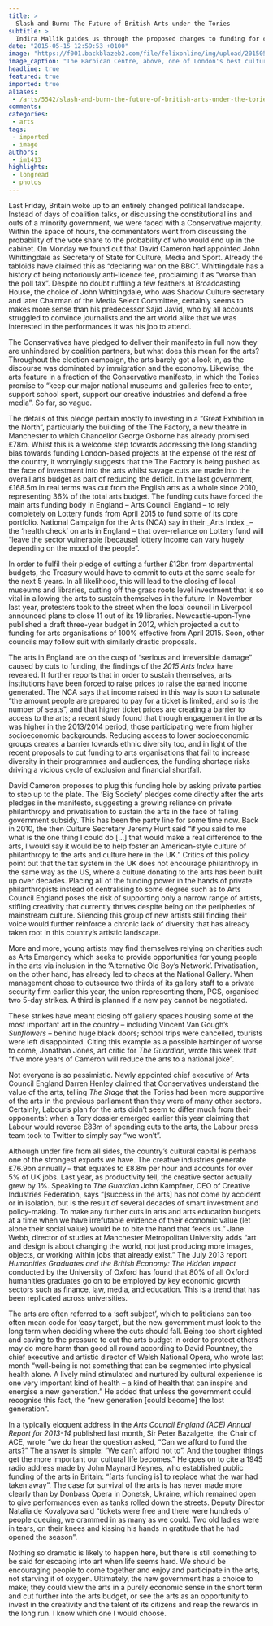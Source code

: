 ```yaml
---
title: >
  Slash and Burn: The Future of British Arts under the Tories
subtitle: >
  Indira Mallik guides us through the proposed changes to funding for culture under the Conservative majority
date: "2015-05-15 12:59:53 +0100"
image: "https://f001.backblazeb2.com/file/felixonline/img/upload/201505151359-cj914-portfolio-barbican-arts-centre-01.jpg"
image_caption: "The Barbican Centre, above, one of London's best cultural centres, will be one of the hardest hit, with an ACE cut of 20%"
headline: true
featured: true
imported: true
aliases:
 - /arts/5542/slash-and-burn-the-future-of-british-arts-under-the-tories
comments:
categories:
 - arts
tags:
 - imported
 - image
authors:
 - im1413
highlights:
 - longread
 - photos
---
```


Last Friday, Britain woke up to an entirely changed political landscape. Instead of days of coalition talks, or discussing the constitutional ins and outs of a minority government, we were faced with a Conservative majority. Within the space of hours, the commentators went from discussing the probability of the vote share to the probability of who would end up in the cabinet. On Monday we found out that David Cameron had appointed John Whittingdale as Secretary of State for Culture, Media and Sport. Already the tabloids have claimed this as “declaring war on the BBC”. Whittingdale has a history of being notoriously anti-licence fee, proclaiming it as “worse than the poll tax”. Despite no doubt ruffling a few feathers at Broadcasting House, the choice of John Whittingdale, who was Shadow Culture secretary and later Chairman of the Media Select Committee, certainly seems to makes more sense than his predecessor Sajid Javid, who by all accounts struggled to convince journalists and the art world alike that we was interested in the performances it was his job to attend.

The Conservatives have pledged to deliver their manifesto in full now they are unhindered by coalition partners, but what does this mean for the arts? Throughout the election campaign, the arts barely got a look in, as the discourse was dominated by immigration and the economy. Likewise, the arts feature in a fraction of the Conservative manifesto, in which the Tories promise to “keep our major national museums and galleries free to enter, support school sport, support our creative industries and defend a free media”. So far, so vague.

The details of this pledge pertain mostly to investing in a “Great Exhibition in the North”, particularly the building of the The Factory, a new theatre in Manchester to which Chancellor George Osborne has already promised £78m. Whilst this is a welcome step towards addressing the long standing bias towards funding London-based projects at the expense of the rest of the country, it worryingly suggests that the The Factory is being pushed as the face of investment into the arts whilst savage cuts are made into the overall arts budget as part of reducing the deficit. In the last government, £168.5m in real terms was cut from the English arts as a whole since 2010, representing 36% of the total arts budget. The funding cuts have forced the main arts funding body in England – Arts Council England – to rely completely on Lottery funds from April 2015 to fund some of its core portfolio. National Campaign for the Arts (NCA) say in their _Arts Index _– the ‘health check’ on arts in England – that over-reliance on Lottery fund will “leave the sector vulnerable [because] lottery income can vary hugely depending on the mood of the people”.

In order to fulfil their pledge of cutting a further £12bn from departmental budgets, the Treasury would have to commit to cuts at the same scale for the next 5 years. In all likelihood, this will lead to the closing of local museums and libraries, cutting off the grass roots level investment that is so vital in allowing the arts to sustain themselves in the future. In November last year, protesters took to the street when the local council in Liverpool announced plans to close 11 out of its 19 libraries. Newcastle-upon-Tyne published a draft three-year budget in 2012, which projected a cut to funding for arts organisations of 100% effective from April 2015. Soon, other councils may follow suit with similarly drastic proposals.

The arts in England are on the cusp of “serious and irreversible damage” caused by cuts to funding, the findings of the _2015 Arts Index_ have revealed. It further reports that in order to sustain themselves, arts institutions have been forced to raise prices to raise the earned income generated. The NCA says that income raised in this way is soon to saturate “the amount people are prepared to pay for a ticket is limited, and so is the number of seats”, and that higher ticket prices are creating a barrier to access to the arts; a recent study found that though engagement in the arts was higher in the 2013/2014 period, those participating were from higher socioeconomic backgrounds. Reducing access to lower socioeconomic groups creates a barrier towards ethnic diversity too, and in light of the recent proposals to cut funding to arts organisations that fail to increase diversity in their programmes and audiences, the funding shortage risks driving a vicious cycle of exclusion and financial shortfall.

David Cameron proposes to plug this funding hole by asking private parties to step up to the plate. The ‘Big Society’ pledges come directly after the arts pledges in the manifesto, suggesting a growing reliance on private philanthropy and privatisation to sustain the arts in the face of falling government subsidy. This has been the party line for some time now. Back in 2010, the then Culture Secretary Jeremy Hunt said “if you said to me what is the one thing I could do […] that would make a real difference to the arts, I would say it would be to help foster an American-style culture of philanthropy to the arts and culture here in the UK.” Critics of this policy point out that the tax system in the UK does not encourage philanthropy in the same way as the US, where a culture donating to the arts has been built up over decades. Placing all of the funding power in the hands of private philanthropists instead of centralising to some degree such as to Arts Council England poses the risk of supporting only a narrow range of artists, stifling creativity that currently thrives despite being on the peripheries of mainstream culture. Silencing this group of new artists still finding their voice would further reinforce a chronic lack of diversity that has already taken root in this country’s artistic landscape.

More and more, young artists may find themselves relying on charities such as Arts Emergency which seeks to provide opportunities for young people in the arts via inclusion in the ‘Alternative Old Boy’s Network’. Privatisation, on the other hand, has already led to chaos at the National Gallery. When management chose to outsource two thirds of its gallery staff to a private security firm earlier this year, the union representing them, PCS, organised two 5-day strikes. A third is planned if a new pay cannot be negotiated.

These strikes have meant closing off gallery spaces housing some of the most important art in the country – including Vincent Van Gough’s _Sunflowers_ – behind huge black doors; school trips were cancelled, tourists were left disappointed. Citing this example as a possible harbinger of worse to come, Jonathan Jones, art critic for _The Guardian_, wrote this week that “five more years of Cameron will reduce the arts to a national joke”.

Not everyone is so pessimistic. Newly appointed chief executive of Arts Council England Darren Henley claimed that Conservatives understand the value of the arts, telling _The Stage_ that the Tories had been more supportive of the arts in the previous parliament than they were of many other sectors. Certainly, Labour’s plan for the arts didn’t seem to differ much from their opponents’: when a Tory dossier emerged earlier this year claiming that Labour would reverse £83m of spending cuts to the arts, the Labour press team took to Twitter to simply say “we won’t”.

Although under fire from all sides, the country’s cultural capital is perhaps one of the strongest exports we have. The creative industries generate £76.9bn annually – that equates to £8.8m per hour and accounts for over 5% of UK jobs. Last year, as productivity fell, the creative sector actually grew by 1%. Speaking to _The Guardian_ John Kampfner, CEO of Creative Industries Federation, says “[success in the arts] has not come by accident or in isolation, but is the result of several decades of smart investment and policy-making. To make any further cuts in arts and arts education budgets at a time when we have irrefutable evidence of their economic value (let alone their social value) would be to bite the hand that feeds us.” Jane Webb, director of studies at Manchester Metropolitan University adds “art and design is about changing the world, not just producing more images, objects, or working within jobs that already exist.” The July 2013 report _Humanities Graduates and the British Economy: The Hidden Impact_ conducted by the University of Oxford has found that 80% of all Oxford humanities graduates go on to be employed by key economic growth sectors such as finance, law, media, and education. This is a trend that has been replicated across universities.

The arts are often referred to a ‘soft subject’, which to politicians can too often mean code for ‘easy target’, but the new government must look to the long term when deciding where the cuts should fall. Being too short sighted and caving to the pressure to cut the arts budget in order to protect others may do more harm than good all round according to David Pountney, the chief executive and artistic director of Welsh National Opera, who wrote last month “well-being is not something that can be segmented into physical health alone. A lively mind stimulated and nurtured by cultural experience is one very important kind of health – a kind of health that can inspire and energise a new generation.” He added that unless the government could recognise this fact, the “new generation [could become] the lost generation”.

In a typically eloquent address in the _Arts Council England (ACE) Annual Report for 2013-14_ published last month, Sir Peter Bazalgette, the Chair of ACE, wrote “we do hear the question asked, “Can we afford to fund the arts?” The answer is simple: “We can’t afford not to”. And the tougher things get the more important our cultural life becomes.” He goes on to cite a 1945 radio address made by John Maynard Keynes, who established public funding of the arts in Britain: “[arts funding is] to replace what the war had taken away”. The case for survival of the arts is has never made more clearly than by Donbass Opera in Donetsk, Ukraine, which remained open to give performances even as tanks rolled down the streets. Deputy Director Natalia de Kovalyova said “tickets were free and there were hundreds of people queuing, we crammed in as many as we could. Two old ladies were in tears, on their knees and kissing his hands in gratitude that he had opened the season”.

Nothing so dramatic is likely to happen here, but there is still something to be said for escaping into art when life seems hard. We should be encouraging people to come together and enjoy and participate in the arts, not starving it of oxygen. Ultimately, the new government has a choice to make; they could view the arts in a purely economic sense in the short term and cut further into the arts budget, or see the arts as an opportunity to invest in the creativity and the talent of its citizens and reap the rewards in the long run. I know which one I would choose.
